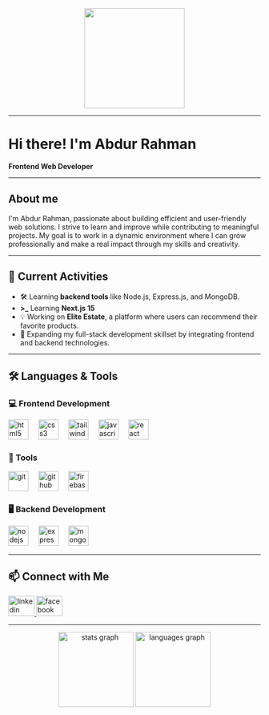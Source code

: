 <div align="center">
  <img height="200" src="https://i.ibb.co.com/YBKJBZS0/Black-Minimal-Motivation-Quote-Linked-In-Banner-3.png"  />
</div>

---

# Hi there! I'm Abdur Rahman

**Frontend Web Developer**

---

## About me

I'm Abdur Rahman, passionate about building efficient and user-friendly web solutions. I strive to learn and improve while contributing to meaningful projects. My goal is to work in a dynamic environment where I can grow professionally and make a real impact through my skills and creativity.

---

## 🔭 Current Activities

- 🛠️ Learning **backend tools** like Node.js, Express.js, and MongoDB.
- **>_** Learning **Next.js 15**
- 💡 Working on **Elite Estate**, a platform where users can recommend their favorite products.
- 🚀 Expanding my full-stack development skillset by integrating frontend and backend technologies.

---

## 🛠️ Languages & Tools

### 💻 Frontend Development  
<div align="left">
  <img src="https://cdn.jsdelivr.net/gh/devicons/devicon/icons/html5/html5-original.svg" height="40" alt="html5"  />
  <img width="12" />
  <img src="https://cdn.jsdelivr.net/gh/devicons/devicon/icons/css3/css3-original.svg" height="40" alt="css3"  />
  <img width="12" />
  <img src="https://www.vectorlogo.zone/logos/tailwindcss/tailwindcss-icon.svg" height="40" alt="tailwindcss"  />
  <img width="12" />
  <img src="https://cdn.jsdelivr.net/gh/devicons/devicon/icons/javascript/javascript-original.svg" height="40" alt="javascript"  />
  <img width="12" />
  <img src="https://cdn.jsdelivr.net/gh/devicons/devicon/icons/react/react-original.svg" height="40" alt="react"  />
  <img width="12" />
</div>

### 🔧 Tools
<div align="left">
  <img src="https://cdn.jsdelivr.net/gh/devicons/devicon/icons/git/git-original.svg" height="40" alt="git"  />
  <img width="12" />
  <img src="https://cdn.jsdelivr.net/gh/devicons/devicon/icons/github/github-original.svg" height="40" alt="github"  />
  <img width="12" />
  <img src="https://brandeps.com/logo-download/F/Firebase-logo-vector-02.svg" height="40" alt="firebase"  />
  <img width="12" />
</div>

### 🖥️ Backend Development  
<div align="left">
  <img src="https://cdn.jsdelivr.net/gh/devicons/devicon/icons/nodejs/nodejs-original.svg" height="40" alt="nodejs"  />
  <img width="12" />
  <img src="https://cdn.jsdelivr.net/gh/devicons/devicon/icons/express/express-original.svg" height="40" alt="express"  />
  <img width="12" />
  <img src="https://cdn.jsdelivr.net/gh/devicons/devicon/icons/mongodb/mongodb-original.svg" height="40" alt="mongodb"  />
  <img width="12" />
</div>

---

## 📫 Connect with Me
<div align="left">
  <a href="https://www.linkedin.com/in/abdurrahmansoftlinkbd" target="_blank">
    <img src="https://raw.githubusercontent.com/maurodesouza/profile-readme-generator/master/src/assets/icons/social/linkedin/default.svg" width="52" height="40" alt="linkedin logo"  />
  </a>
  <a href="https://www.facebook.com/abdurrahmansoftlinkbd" target="_blank">
    <img src="https://raw.githubusercontent.com/maurodesouza/profile-readme-generator/master/src/assets/icons/social/facebook/default.svg" width="52" height="40" alt="facebook logo"  />
  </a>
</div>

---

<div align="center">
  <img src="https://github-readme-stats.vercel.app/api?username=abdurrahmansoftlinkbd&hide_title=false&hide_rank=false&show_icons=true&include_all_commits=true&count_private=true&disable_animations=false&theme=dracula&locale=en&hide_border=false&order=1" height="150" alt="stats graph"  />
  <img src="https://github-readme-stats.vercel.app/api/top-langs?username=abdurrahmansoftlinkbd&locale=en&hide_title=false&layout=compact&card_width=320&langs_count=5&theme=dracula&hide_border=false&order=2" height="150" alt="languages graph"  />
</div>
